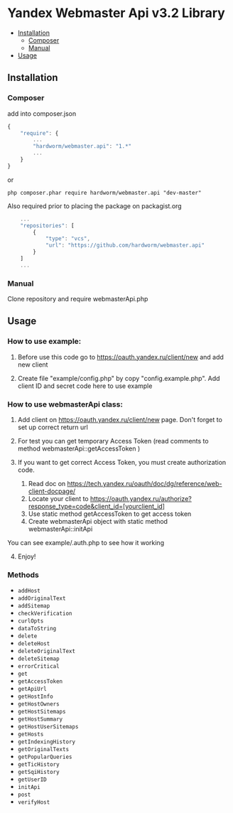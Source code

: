 # Yandex Webmaster Api v3.2 Library

- [Installation](#installation)
    - [Composer](#composer)
    - [Manual](#manual)
- [Usage](#usage)

## Installation

### Composer

add into composer.json

```js
{
    "require": {
        ...
        "hardworm/webmaster.api": "1.*"
        ...
    }
}
```

or

```
php composer.phar require hardworm/webmaster.api "dev-master"
```


Also required prior to placing the package on packagist.org

```js
    ...
    "repositories": [
        {
            "type": "vcs",
            "url": "https://github.com/hardworm/webmaster.api"
        }
    ]
    ...
```

### Manual

Clone repository and require webmasterApi.php

## Usage

### How to use example:

1. Before use this code go to https://oauth.yandex.ru/client/new and add new client

2. Create file "example/config.php" by copy "config.example.php". Add client ID and secret code here to use example


### How to use webmasterApi class:

1. Add client on https://oauth.yandex.ru/client/new page. Don't forget to set up correct return url

2. For test you can get temporary Access Token (read comments to method webmasterApi::getAccessToken )

3. If you want to get correct Access Token, you must create authorization code.
    1. Read doc on https://tech.yandex.ru/oauth/doc/dg/reference/web-client-docpage/
    2. Locate your client to https://oauth.yandex.ru/authorize?response_type=code&client_id=[yourclient_id]
    3. Use static method getAccessToken to get access token
    4. Create webmasterApi object with static method webmasterApi::initApi

You can see example/.auth.php to see how it working

4. Enjoy!

### Methods

* `addHost`
* `addOriginalText`
* `addSitemap`
* `checkVerification`
* `curlOpts`
* `dataToString`
* `delete`
* `deleteHost`
* `deleteOriginalText`
* `deleteSitemap`
* `errorCritical`
* `get`
* `getAccessToken`
* `getApiUrl`
* `getHostInfo`
* `getHostOwners`
* `getHostSitemaps`
* `getHostSummary`
* `getHostUserSitemaps`
* `getHosts`
* `getIndexingHistory`
* `getOriginalTexts`
* `getPopularQueries`
* `getTicHistory`
* `getSqiHistory`
* `getUserID`
* `initApi`
* `post`
* `verifyHost`
